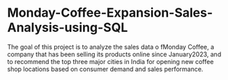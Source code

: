 # Monday-Coffee-Expansion-Sales-Analysis-using-SQL
The goal of this project is to analyze the  sales data o fMonday Coffee, a company that  has been selling its products online since  January2023, and to recommend the top  three major cities in India for opening new  coffee shop locations based on consumer  demand and sales performance.
